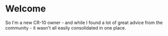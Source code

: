 # Welcome

So I'm a new CR-10 owner - and while I found a lot of great advice from the community - it wasn't all easily consolidated in one place.
